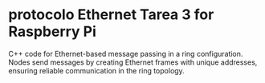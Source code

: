 # protocolo Ethernet Tarea 3 for Raspberry Pi
 C++ code for Ethernet-based message passing in a ring configuration. Nodes send messages by creating Ethernet frames with unique addresses, ensuring reliable communication in the ring topology.
